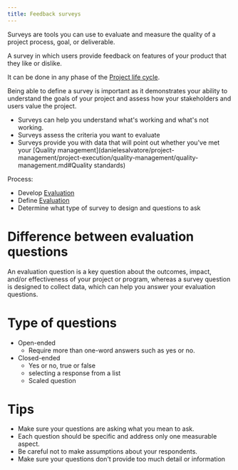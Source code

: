 ```yaml
---
title: Feedback surveys
---
```

Surveys are tools you can use to evaluate and measure the quality of a project process, goal, or deliverable.

A survey in which users provide feedback on features of your product that they like or dislike.

It can be done in any phase of the [Project life cycle](danielesalvatore/project-management/foundations-of-project-management/project/life-cycle/project-life-cycle.md).

Being able to define a survey is important as it demonstrates your ability to understand the goals of your project and assess how your stakeholders and users value the project. 

- Surveys can help you understand what's working and what's not working. 
- Surveys assess the criteria you want to evaluate
- Surveys provide you with data that will point out whether you've met your [Quality management](danielesalvatore/project-management/project-execution/quality-management/quality-management.md#Quality standards)

Process:
- Develop [Evaluation](danielesalvatore/project-management/project-execution/quality-management/evaluation.md#Questions)
- Define [Evaluation](danielesalvatore/project-management/project-execution/quality-management/evaluation.md#Indicators)
- Determine what type of survey to design and questions to ask

# Difference between evaluation questions
 An evaluation question is a key question about the outcomes, impact, and/or effectiveness of your project or program, whereas a survey question is designed to collect data, which can help you answer your evaluation questions.

# Type of questions
- Open-ended
	- Require more than one-word answers such as yes or no. 
- Closed-ended
	- Yes or no, true or false
	- selecting a response from a list
	- Scaled question

# Tips
- Make sure your questions are asking what you mean to ask. 
- Each question should be specific and address only one measurable aspect. 
- Be careful not to make assumptions about your respondents. 
- Make sure your questions don't provide too much detail or information
